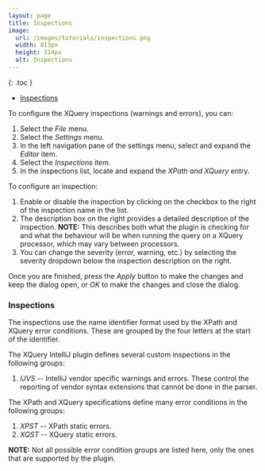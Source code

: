 ```yaml
---
layout: page
title: Inspections
image:
  url: /images/tutorials/inspections.png
  width: 813px
  height: 314px
  alt: Inspections
---
```


{: .toc }
- [Inspections](#inspections)

To configure the XQuery inspections (warnings and errors), you can:

1.  Select the *File* menu.
1.  Select the *Settings* menu.
1.  In the left navigation pane of the settings menu, select and expand the
    *Editor* item.
1.  Select the *Inspections* item.
1.  In the inspections list, locate and expand the *XPath and XQuery* entry.

To configure an inspection:

1.  Enable or disable the inspection by clicking on the checkbox to the right
    of the inspection name in the list.
1.  The description box on the right provides a detailed description of the
    inspection. __NOTE:__ This describes both what the plugin is checking for
    and what the behaviour will be when running the query on a XQuery processor,
    which may vary between processors.
1.  You can change the severity (error, warning, etc.) by selecting the severity
    dropdown below the inspection description on the right.

Once you are finished, press the *Apply* button to make the changes and keep
the dialog open, or *OK* to make the changes and close the dialog.

### Inspections

The inspections use the name identifier format used by the XPath and XQuery
error conditions. These are grouped by the four letters at the start of the
identifier.

The XQuery IntelliJ plugin defines several custom inspections in the following
groups:

1.  *IJVS* -- IntelliJ vendor specific warnings and errors. These control the
    reporting of vendor syntax extensions that cannot be done in the parser.

The XPath and XQuery specifications define many error conditions in the
following groups:

1.  *XPST* -- XPath static errors.
1.  *XQST* -- XQuery static errors.

__NOTE:__ Not all possible error condition groups are listed here, only the
ones that are supported by the plugin.

